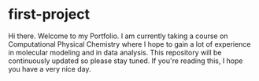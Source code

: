 # first-project
Hi there.
Welcome to my Portfolio.
I am currently taking a course on Computational Physical Chemistry where I hope to gain a lot of experience in molecular modeling and in data analysis.
This repository will be continuously updated so please stay tuned.
If you're reading this, I hope you have a very nice day.
